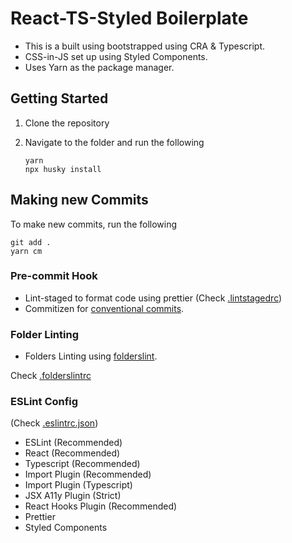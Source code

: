 # React-TS-Styled Boilerplate

- This is a built using bootstrapped using CRA & Typescript.
- CSS-in-JS set up using Styled Components.
- Uses Yarn as the package manager.

## Getting Started

1. Clone the repository
2. Navigate to the folder and run the following

   ```shell
   yarn
   npx husky install
   ```

## Making new Commits

To make new commits, run the following

```shell
git add .
yarn cm
```

### Pre-commit Hook

- Lint-staged to format code using prettier (Check [.lintstagedrc](./.lintstagedrc))
- Commitizen for [conventional commits](https://www.conventionalcommits.org/en/v1.0.0/).

### Folder Linting

- Folders Linting using [folderslint](https://github.com/denisraslov/folderslint).

Check [.folderslintrc](./.folderslintrc)

### ESLint Config

(Check [.eslintrc.json](/.eslintrc.json))

- ESLint (Recommended)
- React (Recommended)
- Typescript (Recommended)
- Import Plugin (Recommended)
- Import Plugin (Typescript)
- JSX A11y Plugin (Strict)
- React Hooks Plugin (Recommended)
- Prettier
- Styled Components

